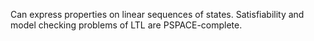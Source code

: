 Can express properties on linear sequences of states.
Satisfiability and model checking problems of LTL are PSPACE-complete.